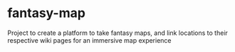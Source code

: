 # fantasy-map
Project to create a platform to take fantasy maps, and link locations to their respective wiki pages for an immersive map experience
